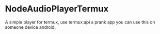 # NodeAudioPlayerTermux
A simple player for termux, use termux:api
a prank app you can use this on someone device android.
